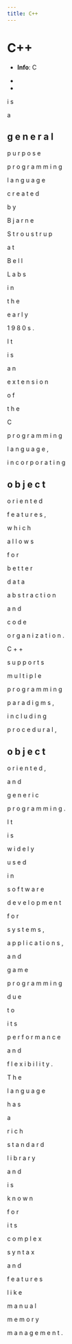 ```yaml
---
title: C++
---
```


# C++
- **Info**:
C
+
+
 
i
s
 
a
 
g
e
n
e
r
a
l
-
p
u
r
p
o
s
e
 
p
r
o
g
r
a
m
m
i
n
g
 
l
a
n
g
u
a
g
e
 
c
r
e
a
t
e
d
 
b
y
 
B
j
a
r
n
e
 
S
t
r
o
u
s
t
r
u
p
 
a
t
 
B
e
l
l
 
L
a
b
s
 
i
n
 
t
h
e
 
e
a
r
l
y
 
1
9
8
0
s
.
 
I
t
 
i
s
 
a
n
 
e
x
t
e
n
s
i
o
n
 
o
f
 
t
h
e
 
C
 
p
r
o
g
r
a
m
m
i
n
g
 
l
a
n
g
u
a
g
e
,
 
i
n
c
o
r
p
o
r
a
t
i
n
g
 
o
b
j
e
c
t
-
o
r
i
e
n
t
e
d
 
f
e
a
t
u
r
e
s
,
 
w
h
i
c
h
 
a
l
l
o
w
s
 
f
o
r
 
b
e
t
t
e
r
 
d
a
t
a
 
a
b
s
t
r
a
c
t
i
o
n
 
a
n
d
 
c
o
d
e
 
o
r
g
a
n
i
z
a
t
i
o
n
.
 
C
+
+
 
s
u
p
p
o
r
t
s
 
m
u
l
t
i
p
l
e
 
p
r
o
g
r
a
m
m
i
n
g
 
p
a
r
a
d
i
g
m
s
,
 
i
n
c
l
u
d
i
n
g
 
p
r
o
c
e
d
u
r
a
l
,
 
o
b
j
e
c
t
-
o
r
i
e
n
t
e
d
,
 
a
n
d
 
g
e
n
e
r
i
c
 
p
r
o
g
r
a
m
m
i
n
g
.
 
I
t
 
i
s
 
w
i
d
e
l
y
 
u
s
e
d
 
i
n
 
s
o
f
t
w
a
r
e
 
d
e
v
e
l
o
p
m
e
n
t
 
f
o
r
 
s
y
s
t
e
m
s
,
 
a
p
p
l
i
c
a
t
i
o
n
s
,
 
a
n
d
 
g
a
m
e
 
p
r
o
g
r
a
m
m
i
n
g
 
d
u
e
 
t
o
 
i
t
s
 
p
e
r
f
o
r
m
a
n
c
e
 
a
n
d
 
f
l
e
x
i
b
i
l
i
t
y
.
 
T
h
e
 
l
a
n
g
u
a
g
e
 
h
a
s
 
a
 
r
i
c
h
 
s
t
a
n
d
a
r
d
 
l
i
b
r
a
r
y
 
a
n
d
 
i
s
 
k
n
o
w
n
 
f
o
r
 
i
t
s
 
c
o
m
p
l
e
x
 
s
y
n
t
a
x
 
a
n
d
 
f
e
a
t
u
r
e
s
 
l
i
k
e
 
m
a
n
u
a
l
 
m
e
m
o
r
y
 
m
a
n
a
g
e
m
e
n
t
.
